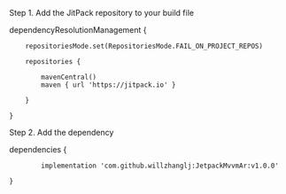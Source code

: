 Step 1. Add the JitPack repository to your build file

dependencyResolutionManagement {

		repositoriesMode.set(RepositoriesMode.FAIL_ON_PROJECT_REPOS)
  
		repositories {
  
			mavenCentral()
			maven { url 'https://jitpack.io' }
   
		}
  
	}
 
 
 Step 2. Add the dependency
 
 dependencies {
 
	        implementation 'com.github.willzhanglj:JetpackMvvmAr:v1.0.0'
	 
	}
